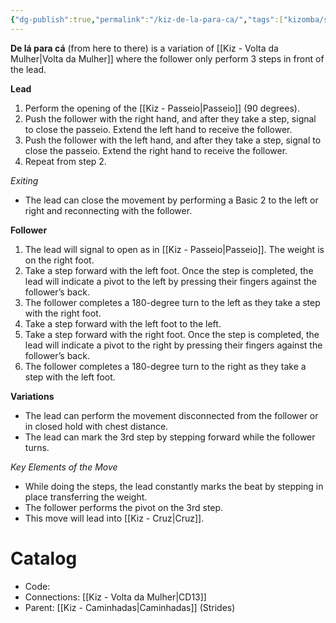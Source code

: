 ```yaml
---
{"dg-publish":true,"permalink":"/kiz-de-la-para-ca/","tags":["kizomba/step"],"created":"2024-09-23T11:58:24.698-04:00","updated":"2025-06-05T09:17:10.956-04:00"}
---
```



**De lá para cá** (from here to there) is a variation of [[Kiz - Volta da Mulher\|Volta da Mulher]] where the follower only perform 3 steps in front of the lead.

**Lead**
1. Perform the opening of the [[Kiz - Passeio\|Passeio]] (90 degrees).
2. Push the follower with the right hand, and after they take a step, signal to close the passeio. Extend the left hand to receive the follower.
3. Push the follower with the left hand, and after they take a step, signal to close the passeio. Extend the right hand to receive the follower.
4. Repeat from step 2.

*Exiting*
- The lead can close the movement by performing a Basic 2 to the left or right and reconnecting with the follower.

**Follower**
1. The lead will signal to open as in [[Kiz - Passeio\|Passeio]]. The weight is on the right foot.
2. Take a step forward with the left foot. Once the step is completed, the lead will indicate a pivot to the left by pressing their fingers against the follower’s back.
3. The follower completes a 180-degree turn to the left as they take a step with the right foot.
4. Take a step forward with the left foot to the left.
5. Take a step forward with the right foot. Once the step is completed, the lead will indicate a pivot to the right by pressing their fingers against the follower’s back.
6. The follower completes a 180-degree turn to the right as they take a step with the left foot.

**Variations**
- The lead can perform the movement disconnected from the follower or in closed hold with chest distance.
- The lead can mark the 3rd step by stepping forward while the follower turns.

*Key Elements of the Move*
- While doing the steps, the lead constantly marks the beat by stepping in place transferring the weight.
- The follower performs the pivot on the 3rd step.
- This move will lead into [[Kiz - Cruz\|Cruz]].

# Catalog

- Code:
- Connections: [[Kiz - Volta da Mulher\|CD13]]
- Parent: [[Kiz - Caminhadas\|Caminhadas]] (Strides)
